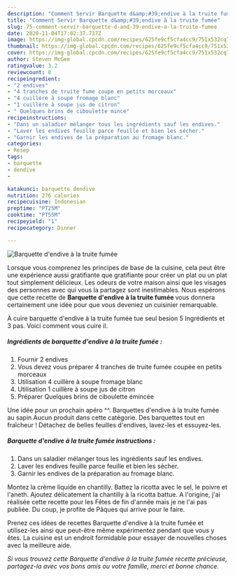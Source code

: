```yaml
---
description: "Comment Servir Barquette d&amp;#39;endive à la truite fumée"
title: "Comment Servir Barquette d&amp;#39;endive à la truite fumée"
slug: 75-comment-servir-barquette-d-and-39-endive-a-la-truite-fumee
date: 2020-11-04T17:02:37.737Z
image: https://img-global.cpcdn.com/recipes/625fe9cf5cfa4cc9/751x532cq70/barquette-dendive-a-la-truite-fumee-photo-principale-de-la-recette.jpg
thumbnail: https://img-global.cpcdn.com/recipes/625fe9cf5cfa4cc9/751x532cq70/barquette-dendive-a-la-truite-fumee-photo-principale-de-la-recette.jpg
cover: https://img-global.cpcdn.com/recipes/625fe9cf5cfa4cc9/751x532cq70/barquette-dendive-a-la-truite-fumee-photo-principale-de-la-recette.jpg
author: Steven McGee
ratingvalue: 3.2
reviewcount: 8
recipeingredient:
- "2 endives"
- "4 tranches de truite fume coupe en petits morceaux"
- "4 cuillère à soupe fromage blanc"
- "1 cuillère à soupe jus de citron"
- " Quelques brins de ciboulette mince"
recipeinstructions:
- "Dans un saladier mélanger tous les ingrédients sauf les endives."
- "Laver les endives feuille parce feuille et bien les sécher."
- "Garnir les endives de la préparation au fromage blanc."
categories:
- Resep
tags:
- barquette
- dendive
- 

katakunci: barquette dendive  
nutrition: 276 calories
recipecuisine: Indonesian
preptime: "PT25M"
cooktime: "PT55M"
recipeyield: "1"
recipecategory: Dinner

---
```



![Barquette d&#39;endive à la truite fumée](https://img-global.cpcdn.com/recipes/625fe9cf5cfa4cc9/751x532cq70/barquette-dendive-a-la-truite-fumee-photo-principale-de-la-recette.jpg)

Lorsque vous comprenez les principes de base de la cuisine, cela peut être une expérience aussi gratifiante que gratifiante pour créer un plat ou un plat tout simplement délicieux. Les odeurs de votre maison ainsi que les visages des personnes avec qui vous la partagez sont inestimables. Nous espérons que cette recette de <strong> Barquette d&#39;endive à la truite fumée </strong> vous donnera certainement une idée pour que vous deveniez un cuisinier remarquable.

<!--inarticleads1-->

À cuire barquette d&#39;endive à la truite fumée tue seul besion 5 Ingrédients et 3 pas. Voici comment vous cuire il.

##### Ingrédients de barquette d&#39;endive à la truite fumée :

1. Fournir 2 endives
1. Vous devez vous préparer 4 tranches de truite fumée coupée en petits morceaux
1. Utilisation 4 cuillère à soupe fromage blanc
1. Utilisation 1 cuillère à soupe jus de citron
1. Préparer  Quelques brins de ciboulette émincée


Une idée pour un prochain apéro ^^. Barquettes d&#39;endive à la truite fumée au sapin Aucun produit dans cette catégorie. Des barquettes tout en fraîcheur ! Détachez de belles feuilles d&#39;endives, lavez-les et essuyez-les. 

<!--inarticleads2-->

##### Barquette d&#39;endive à la truite fumée instructions :

1. Dans un saladier mélanger tous les ingrédients sauf les endives.
1. Laver les endives feuille parce feuille et bien les sécher.
1. Garnir les endives de la préparation au fromage blanc.


Montez la crème liquide en chantilly. Battez la ricotta avec le sel, le poivre et l&#39;aneth. Ajoutez délicatement la chantilly à la ricotta battue. A l&#39;origine, j&#39;ai réalisée cette recette pour les Fêtes de fin d&#39;année mais je ne l&#39;ai pas publiée. Du coup, je profite de Pâques qui arrive pour le faire. 

<!--inarticleads1-->

<p>
Prenez ces idées de recettes Barquette d&#39;endive à la truite fumée et utilisez-les ainsi que peut-être même expérimentez pendant que vous y êtes. La cuisine est un endroit formidable pour essayer de nouvelles choses avec la meilleure aide.
</p>

<p>
<i>Si vous trouvez cette Barquette d&#39;endive à la truite fumée recette précieuse, partagez-la avec vos bons amis ou votre famille, merci et bonne chance.</i>
</p>
